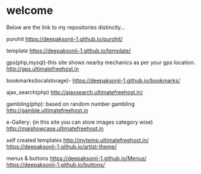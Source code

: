 # welcome
Below are the link to my repositories distinctly...

purohit
https://deepaksonii-1.github.io/purohit/

template
https://deepaksonii-1.github.io/template/

gps(php,mysql)-this site shows nearby mechanics as per your gps location.
http://gps.ultimatefreehost.in

bookmarks(localstorage)-
https://deepaksonii-1.github.io/bookmarks/

ajax_search(php)
http://ajaxsearch.ultimatefreehost.in/

gambling(php): based on random number gambling
http://gamble.ultimatefreehost.in

e-Gallery:  (in this site you can store images category wise)
http://maishowcase.ultimatefreehost.in

self created templates
http://mytemp.ultimatefreehost.in/
https://deepaksonii-1.github.io/artist-theme/

menus & buttons
https://deepaksonii-1.github.io/Menus/
https://deepaksonii-1.github.io/buttons/

